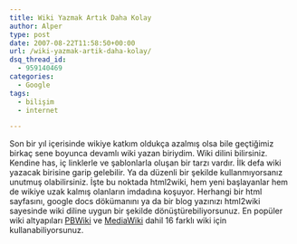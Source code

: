 ```yaml
---
title: Wiki Yazmak Artık Daha Kolay
author: Alper
type: post
date: 2007-08-22T11:58:50+00:00
url: /wiki-yazmak-artik-daha-kolay/
dsq_thread_id:
  - 959140469
categories:
  - Google
tags:
  - bilişim
  - internet

---
```

Son bir yıl içerisinde wikiye katkım oldukça azalmış olsa bile geçtiğimiz birkaç sene boyunca devamlı wiki yazan biriydim. Wiki dilini bilirsiniz. Kendine has, iç linklerle ve şablonlarla oluşan bir tarzı vardır. İlk defa wiki yazacak birisine garip gelebilir. Ya da düzenli bir şekilde kullanmıyorsanız unutmuş olabilirsiniz. İşte bu noktada html2wiki, hem yeni başlayanlar hem de wikiye uzak kalmış olanların imdadına koşuyor. Herhangi bir html sayfasını, google docs dökümanını ya da bir blog yazınızı html2wiki sayesinde wiki diline uygun bir şekilde dönüştürebiliyorsunuz. En popüler wiki altyapıları [PBWiki][1] ve [MediaWiki][2] dahil 16 farklı wiki için kullanabiliyorsunuz.

<p style="text-align: center">

 [1]: http://www.pbwiki.com/
 [2]: http://www.mediawiki.org/